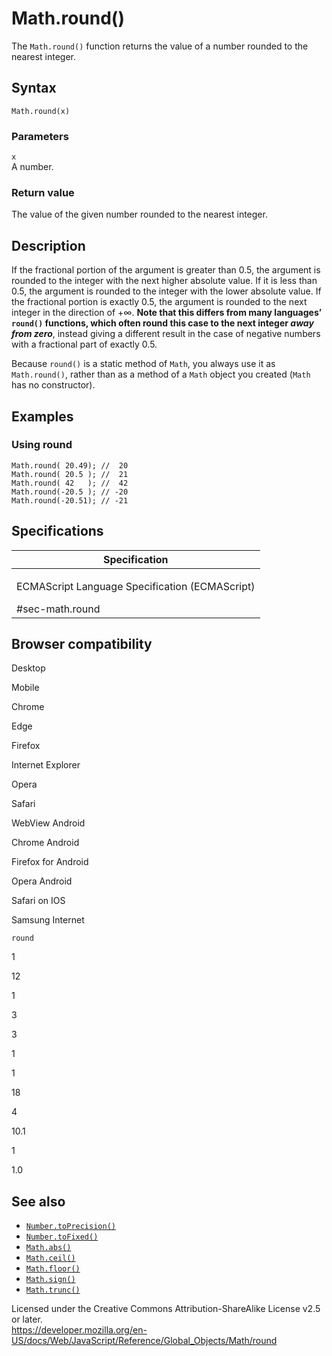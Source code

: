 Math.round()
============

The `Math.round()` function returns the value of a number rounded to the nearest integer.

Syntax
------

    Math.round(x)

### Parameters

`x`  
A number.

### Return value

The value of the given number rounded to the nearest integer.

Description
-----------

If the fractional portion of the argument is greater than 0.5, the argument is rounded to the integer with the next higher absolute value. If it is less than 0.5, the argument is rounded to the integer with the lower absolute value. If the fractional portion is exactly 0.5, the argument is rounded to the next integer in the direction of +∞. **Note that this differs from many languages’ `round()` functions, which often round this case to the next integer *away from zero***, instead giving a different result in the case of negative numbers with a fractional part of exactly 0.5.

Because `round()` is a static method of `Math`, you always use it as `Math.round()`, rather than as a method of a `Math` object you created (`Math` has no constructor).

Examples
--------

### Using round

    Math.round( 20.49); //  20
    Math.round( 20.5 ); //  21
    Math.round( 42   ); //  42
    Math.round(-20.5 ); // -20
    Math.round(-20.51); // -21

Specifications
--------------

<table><colgroup><col style="width: 100%" /></colgroup><thead><tr class="header"><th>Specification</th></tr></thead><tbody><tr class="odd"><td><p>ECMAScript Language Specification (ECMAScript)<br />
</p><span class="small">#sec-math.round</span></td></tr></tbody></table>

Browser compatibility
---------------------

Desktop

Mobile

Chrome

Edge

Firefox

Internet Explorer

Opera

Safari

WebView Android

Chrome Android

Firefox for Android

Opera Android

Safari on IOS

Samsung Internet

`round`

1

12

1

3

3

1

1

18

4

10.1

1

1.0

See also
--------

-   [`Number.toPrecision()`](../number/toprecision)
-   [`Number.toFixed()`](../number/tofixed)
-   [`Math.abs()`](abs)
-   [`Math.ceil()`](ceil)
-   [`Math.floor()`](floor)
-   [`Math.sign()`](sign)
-   [`Math.trunc()`](trunc)

Licensed under the Creative Commons Attribution-ShareAlike License v2.5 or later.  
<a href="https://developer.mozilla.org/en-US/docs/Web/JavaScript/Reference/Global_Objects/Math/round" class="_attribution-link">https://developer.mozilla.org/en-US/docs/Web/JavaScript/Reference/Global_Objects/Math/round</a>
